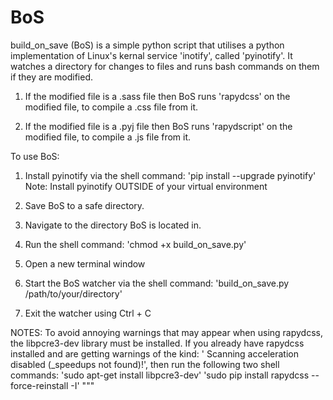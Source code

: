 BoS
===

build_on_save (BoS) is a simple python script that utilises a python implementation of Linux's kernal service 'inotify', called 'pyinotify'. It watches a directory for changes to files and runs bash commands on them if they are modified.

1. If the modified file is a .sass file then BoS runs
'rapydcss' on the modified file, to compile a .css file from 
it. 

2. If the modified file is a .pyj file then BoS runs 
'rapydscript' on the modified file, to compile a .js file 
from it.

To use BoS:

1. Install pyinotify via the shell command:
    'pip install --upgrade pyinotify'
Note: Install pyinotify OUTSIDE of your virtual environment

2. Save BoS to a safe directory.

3. Navigate to the directory BoS is located in.

4. Run the shell command:
    'chmod +x build_on_save.py'

5. Open a new terminal window

6. Start the BoS watcher via the shell command:
    'build_on_save.py /path/to/your/directory'

7. Exit the watcher using Ctrl + C

NOTES:
To avoid annoying warnings that may appear when using rapydcss,
the libpcre3-dev library must be installed. If you already have
rapydcss installed and are getting warnings of the kind: 
' Scanning acceleration disabled (_speedups not found)!', then 
run the following two shell commands:
    'sudo apt-get install libpcre3-dev'
    'sudo pip install rapydcss --force-reinstall -I'
"""
